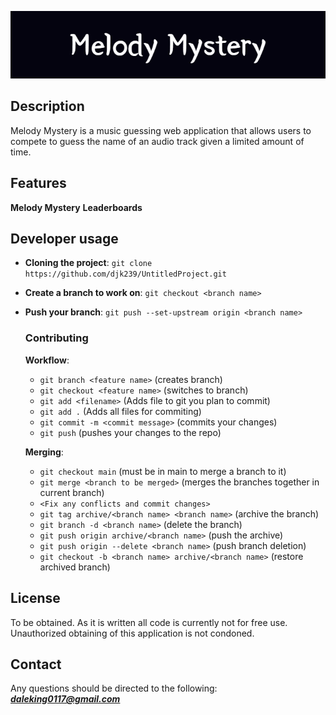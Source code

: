 ![Banner](./Melody_Mystery.png)

## Description

Melody Mystery is a music guessing web application that allows users to compete to guess the name of an audio track given
a limited amount of time.

## Features

**Melody Mystery**
**Leaderboards**

## Developer usage

- **Cloning the project**: `git clone https://github.com/djk239/UntitledProject.git`
- **Create a branch to work on**: `git checkout <branch name>`
- **Push your branch**: `git push --set-upstream origin <branch name>`

    ### Contributing
    **Workflow**:
    - `git branch <feature name>` (creates branch)
    - `git checkout <feature name>` (switches to branch)
    - `git add <filename>` (Adds file to git you plan to commit)
    - `git add .` (Adds all files for commiting)
    - `git commit -m <commit message>` (commits your changes)
    - `git push` (pushes your changes to the repo)

    **Merging**:
    - `git checkout main` (must be in main to merge a branch to it)
    - `git merge <branch to be merged>` (merges the branches together in current branch)
    - `<Fix any conflicts and commit changes>`
    - `git tag archive/<branch name> <branch name>` (archive the branch)
    - `git branch -d <branch name>` (delete the branch)
    - `git push origin archive/<branch name>` (push the archive)
    - `git push origin --delete <branch name>` (push branch deletion)
    - `git checkout -b <branch name> archive/<branch name>` (restore archived branch)

## License

To be obtained. As it is written all code is currently not for free use. Unauthorized obtaining of this application is not condoned.

## Contact

Any questions should be directed to the following:
***daleking0117@gmail.com***